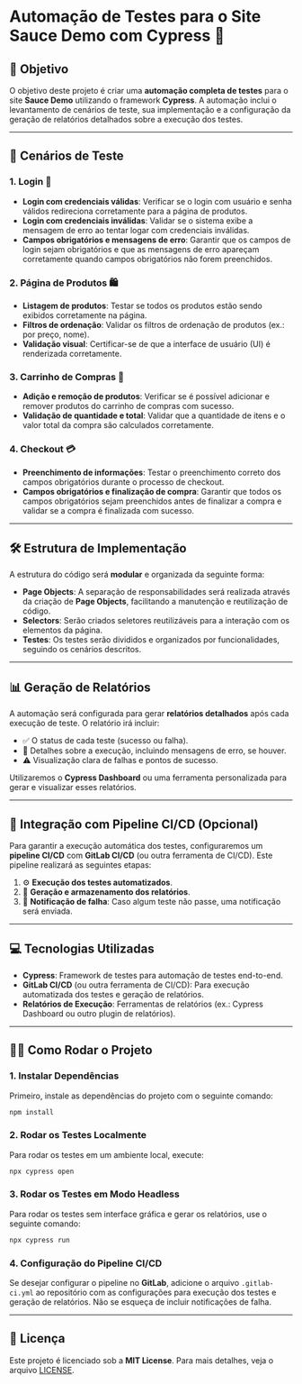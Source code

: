 # Automação de Testes para o Site Sauce Demo com Cypress 🚀

## 🎯 Objetivo

O objetivo deste projeto é criar uma **automação completa de testes** para o site **Sauce Demo** utilizando o framework **Cypress**. A automação inclui o levantamento de cenários de teste, sua implementação e a configuração da geração de relatórios detalhados sobre a execução dos testes.

---

## 📝 Cenários de Teste

### 1. **Login** 🔑
- **Login com credenciais válidas**: Verificar se o login com usuário e senha válidos redireciona corretamente para a página de produtos.
- **Login com credenciais inválidas**: Validar se o sistema exibe a mensagem de erro ao tentar logar com credenciais inválidas.
- **Campos obrigatórios e mensagens de erro**: Garantir que os campos de login sejam obrigatórios e que as mensagens de erro apareçam corretamente quando campos obrigatórios não forem preenchidos.

### 2. **Página de Produtos** 🛍️
- **Listagem de produtos**: Testar se todos os produtos estão sendo exibidos corretamente na página.
- **Filtros de ordenação**: Validar os filtros de ordenação de produtos (ex.: por preço, nome).
- **Validação visual**: Certificar-se de que a interface de usuário (UI) é renderizada corretamente.

### 3. **Carrinho de Compras** 🛒
- **Adição e remoção de produtos**: Verificar se é possível adicionar e remover produtos do carrinho de compras com sucesso.
- **Validação de quantidade e total**: Validar que a quantidade de itens e o valor total da compra são calculados corretamente.

### 4. **Checkout** 💳
- **Preenchimento de informações**: Testar o preenchimento correto dos campos obrigatórios durante o processo de checkout.
- **Campos obrigatórios e finalização de compra**: Garantir que todos os campos obrigatórios sejam preenchidos antes de finalizar a compra e validar se a compra é finalizada com sucesso.

---

## 🛠️ Estrutura de Implementação

A estrutura do código será **modular** e organizada da seguinte forma:

- **Page Objects**: A separação de responsabilidades será realizada através da criação de **Page Objects**, facilitando a manutenção e reutilização de código.
- **Selectors**: Serão criados seletores reutilizáveis para a interação com os elementos da página.
- **Testes**: Os testes serão divididos e organizados por funcionalidades, seguindo os cenários descritos.

---

## 📊 Geração de Relatórios

A automação será configurada para gerar **relatórios detalhados** após cada execução de teste. O relatório irá incluir:

- ✅ O status de cada teste (sucesso ou falha).
- 📝 Detalhes sobre a execução, incluindo mensagens de erro, se houver.
- ⚠️ Visualização clara de falhas e pontos de sucesso.

Utilizaremos o **Cypress Dashboard** ou uma ferramenta personalizada para gerar e visualizar esses relatórios.

---

## 🚀 Integração com Pipeline CI/CD (Opcional)

Para garantir a execução automática dos testes, configuraremos um **pipeline CI/CD** com **GitLab CI/CD** (ou outra ferramenta de CI/CD). Este pipeline realizará as seguintes etapas:

1. ⚙️ **Execução dos testes automatizados**.
2. 📑 **Geração e armazenamento dos relatórios**.
3. 📲 **Notificação de falha**: Caso algum teste não passe, uma notificação será enviada.

---

## 💻 Tecnologias Utilizadas

- **Cypress**: Framework de testes para automação de testes end-to-end.
- **GitLab CI/CD** (ou outra ferramenta de CI/CD): Para execução automatizada dos testes e geração de relatórios.
- **Relatórios de Execução**: Ferramentas de relatórios (ex.: Cypress Dashboard ou outro plugin de relatórios).

---

## 🏃‍♂️ Como Rodar o Projeto

### 1. **Instalar Dependências**

Primeiro, instale as dependências do projeto com o seguinte comando:

```bash
npm install
```

### 2. **Rodar os Testes Localmente**

Para rodar os testes em um ambiente local, execute:

```bash
npx cypress open
```

### 3. **Rodar os Testes em Modo Headless**

Para rodar os testes sem interface gráfica e gerar os relatórios, use o seguinte comando:

```bash
npx cypress run
```

### 4. **Configuração do Pipeline CI/CD**

Se desejar configurar o pipeline no **GitLab**, adicione o arquivo `.gitlab-ci.yml` ao repositório com as configurações para execução dos testes e geração de relatórios. Não se esqueça de incluir notificações de falha.

---

## 📜 Licença

Este projeto é licenciado sob a **MIT License**. Para mais detalhes, veja o arquivo [LICENSE](LICENSE).
